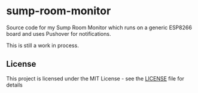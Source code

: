# sump-room-monitor

Source code for my Sump Room Monitor which runs on a generic ESP8266 board and uses Pushover for notifications.

This is still a work in process.

## License

This project is licensed under the MIT License - see the [LICENSE](LICENSE) file for details
